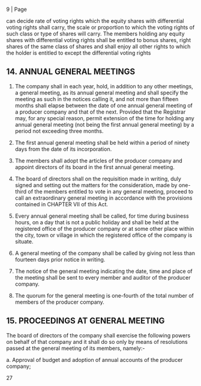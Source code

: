 9 | Page

can decide rate of voting rights which the equity shares with differential voting rights shall carry, the scale or proportion to which the voting rights of such class or type of shares will carry. The members holding any equity shares with differential voting rights shall be entitled to bonus shares, right shares of the same class of shares and shall enjoy all other rights to which the holder is entitled to except the differential voting rights

## 14. ANNUAL GENERAL MEETINGS

1) The company shall in each year, hold, in addition to any other meetings, a general meeting, as its annual general meeting and shall specify the meeting as such in the notices calling it, and not more than fifteen months shall elapse between the date of one annual general meeting of a producer company and that of the next. Provided that the Registrar may, for any special reason, permit extension of the time for holding any annual general meeting (not being the first annual general meeting) by a period not exceeding three months.

2) The first annual general meeting shall be held within a period of ninety days from the date of its incorporation.

3) The members shall adopt the articles of the producer company and appoint directors of its board in the first annual general meeting.

4) The board of directors shall on the requisition made in writing, duly signed and setting out the matters for the consideration, made by one-third of the members entitled to vote in any general meeting, proceed to call an extraordinary general meeting in accordance with the provisions contained in CHAPTER VII of this Act.

5) Every annual general meeting shall be called, for time during business hours, on a day that is not a public holiday and shall be held at the registered office of the producer company or at some other place within the city, town or village in which the registered office of the company is situate.

6) A general meeting of the company shall be called by giving not less than fourteen days prior notice in writing.

7) The notice of the general meeting indicating the date, time and place of the meeting shall be sent to every member and auditor of the producer company.

8) The quorum for the general meeting is one-fourth of the total number of members of the producer company.

## 15. PROCEEDINGS AT GENERAL MEETING

The board of directors of the company shall exercise the following powers on behalf of that company and it shall do so only by means of resolutions passed at the general meeting of its members, namely:-

a. Approval of budget and adoption of annual accounts of the producer company;

27
